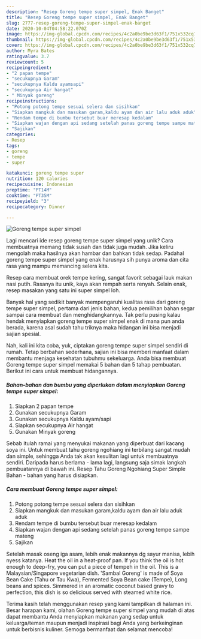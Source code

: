 ```yaml
---
description: "Resep Goreng tempe super simpel, Enak Banget"
title: "Resep Goreng tempe super simpel, Enak Banget"
slug: 2777-resep-goreng-tempe-super-simpel-enak-banget
date: 2020-10-04T04:58:22.070Z
image: https://img-global.cpcdn.com/recipes/4c2a0be9be3d63f1/751x532cq70/goreng-tempe-super-simpel-foto-resep-utama.jpg
thumbnail: https://img-global.cpcdn.com/recipes/4c2a0be9be3d63f1/751x532cq70/goreng-tempe-super-simpel-foto-resep-utama.jpg
cover: https://img-global.cpcdn.com/recipes/4c2a0be9be3d63f1/751x532cq70/goreng-tempe-super-simpel-foto-resep-utama.jpg
author: Myra Bates
ratingvalue: 3.7
reviewcount: 5
recipeingredient:
- "2 papan tempe"
- "secukupnya Garam"
- "secukupnya Kaldu ayamsapi"
- "secukupnya Air hangat"
- " Minyak goreng"
recipeinstructions:
- "Potong potong tempe sesuai selera dan sisihkan"
- "Siapkan mangkuk dan masukan garam,kaldu ayam dan air lalu aduk aduk"
- "Rendam tempe di bumbu tersebut buar meresap kedalam"
- "Siapkan wajan dengan api sedang setelah panas goreng tempe sampe mateng"
- "Sajikan"
categories:
- Resep
tags:
- goreng
- tempe
- super

katakunci: goreng tempe super 
nutrition: 120 calories
recipecuisine: Indonesian
preptime: "PT14M"
cooktime: "PT35M"
recipeyield: "3"
recipecategory: Dinner

---
```



![Goreng tempe super simpel](https://img-global.cpcdn.com/recipes/4c2a0be9be3d63f1/751x532cq70/goreng-tempe-super-simpel-foto-resep-utama.jpg)

Lagi mencari ide resep goreng tempe super simpel yang unik? Cara membuatnya memang tidak susah dan tidak juga mudah. Jika keliru mengolah maka hasilnya akan hambar dan bahkan tidak sedap. Padahal goreng tempe super simpel yang enak harusnya sih punya aroma dan cita rasa yang mampu memancing selera kita.

Resep cara membuat orek tempe kering, sangat favorit sebagai lauk makan nasi putih. Rasanya itu unik, kaya akan rempah serta renyah. Selain enak, resep masakan yang satu ini super simpel loh.

Banyak hal yang sedikit banyak mempengaruhi kualitas rasa dari goreng tempe super simpel, pertama dari jenis bahan, kedua pemilihan bahan segar sampai cara membuat dan menghidangkannya. Tak perlu pusing kalau hendak menyiapkan goreng tempe super simpel enak di mana pun anda berada, karena asal sudah tahu triknya maka hidangan ini bisa menjadi sajian spesial.


Nah, kali ini kita coba, yuk, ciptakan goreng tempe super simpel sendiri di rumah. Tetap berbahan sederhana, sajian ini bisa memberi manfaat dalam membantu menjaga kesehatan tubuhmu sekeluarga. Anda bisa membuat Goreng tempe super simpel memakai 5 bahan dan 5 tahap pembuatan. Berikut ini cara untuk membuat hidangannya.

<!--inarticleads1-->

##### Bahan-bahan dan bumbu yang diperlukan dalam menyiapkan Goreng tempe super simpel:

1. Siapkan 2 papan tempe
1. Gunakan secukupnya Garam
1. Gunakan secukupnya Kaldu ayam/sapi
1. Siapkan secukupnya Air hangat
1. Gunakan  Minyak goreng


Sebab itulah ramai yang menyukai makanan yang diperbuat dari kacang soya ini. Untuk membuat tahu goreng ngohiang ini terbilang sangat mudah dan simple, sehingga Anda tak akan kesulitan lagi untuk membuatnya sendiri. Daripada harus berlama - lama lagi, langsung saja simak langkah pembuatannya di bawah ini. Resep Tahu Goreng Ngohiang Super Simple Bahan - bahan yang harus disiapkan. 

<!--inarticleads2-->

##### Cara membuat Goreng tempe super simpel:

1. Potong potong tempe sesuai selera dan sisihkan
1. Siapkan mangkuk dan masukan garam,kaldu ayam dan air lalu aduk aduk
1. Rendam tempe di bumbu tersebut buar meresap kedalam
1. Siapkan wajan dengan api sedang setelah panas goreng tempe sampe mateng
1. Sajikan


Setelah masak oseng iga asam, lebih enak makannya dg sayur manisa, lebih nyess katanya. Heat the oil in a heat-proof pan. If you think the oil is hot enough to deep-fry, you can put a piece of tempeh in the oil. This is a Malaysian/Singapore vegetarian dish. &#39;Sambal Goreng&#39; is made of Soya Bean Cake (Tahu or Tau Kwa), Fermented Soya Bean cake (Tempe), Long beans and spices. Simmered in an aromatic coconut based gravy to perfection, this dish is so delicious served with steamed white rice. 

Terima kasih telah menggunakan resep yang kami tampilkan di halaman ini. Besar harapan kami, olahan Goreng tempe super simpel yang mudah di atas dapat membantu Anda menyiapkan makanan yang sedap untuk keluarga/teman maupun menjadi inspirasi bagi Anda yang berkeinginan untuk berbisnis kuliner. Semoga bermanfaat dan selamat mencoba!
